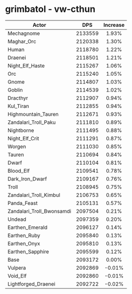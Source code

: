 # grimbatol - vw-cthun
| Actor | DPS | Increase |
|---|:---:|:---:|
|Mechagnome|2133559|1.93%|
|Maghar_Orc|2120338|1.30%|
|Human|2118780|1.22%|
|Draenei|2118501|1.21%|
|Night_Elf_Haste|2115267|1.06%|
|Orc|2115240|1.05%|
|Gnome|2114807|1.03%|
|Goblin|2114539|1.02%|
|Dracthyr|2112907|0.94%|
|Kul_Tiran|2112855|0.94%|
|Highmountain_Tauren|2112671|0.93%|
|Zandalari_Troll_Paku|2111810|0.89%|
|Nightborne|2111495|0.88%|
|Night_Elf_Crit|2111291|0.87%|
|Worgen|2111030|0.85%|
|Tauren|2110694|0.84%|
|Dwarf|2110104|0.81%|
|Blood_Elf|2109541|0.78%|
|Dark_Iron_Dwarf|2109167|0.76%|
|Troll|2108945|0.75%|
|Zandalari_Troll_Kimbul|2106753|0.65%|
|Panda_Feast|2105131|0.57%|
|Zandalari_Troll_Bwonsamdi|2097504|0.21%|
|Undead|2097359|0.20%|
|Earthen_Emerald|2096127|0.14%|
|Earthen_Ruby|2095840|0.13%|
|Earthen_Onyx|2095810|0.13%|
|Earthen_Sapphire|2095599|0.12%|
|Base|2093172|0.00%|
|Vulpera|2092869|-0.01%|
|Void_Elf|2092860|-0.01%|
|Lightforged_Draenei|2092722|-0.02%|
